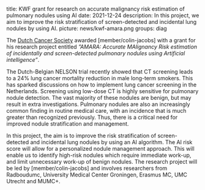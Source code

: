 title: KWF grant for research on accurate malignancy risk estimation of pulmonary nodules using AI
date: 2021-12-24
description: In this project, we aim to improve the risk stratification of screen-detected and incidental lung nodules by using AI. 
picture: news/kwf-amara.png
groups: diag

The [Dutch Cancer Society](https://www.kwf.nl/en/english) awarded [member/colin-jacobs] with a grant for his research project entitled *”AMARA: Accurate MAlignancy Risk estimation of incidentally and screen-detected pulmonary nodules using Artificial intelligence”*. 

The Dutch-Belgian NELSON trial recently showed that CT screening leads to a 24% lung cancer mortality reduction in male long-term smokers. This has sparked discussions on how to implement lung cancer screening in the Netherlands. Screening using low-dose CT is highly sensitive for pulmonary nodule detection. The vast majority of these nodules are benign, but may result in extra investigations. Pulmonary nodules are also an increasingly common finding in routine medical care, with an incidence that is much greater than recognized previously. Thus, there is a critical need for improved nodule stratification and management.

In this project, the aim is to improve the risk stratification of screen-detected and incidental lung nodules by using an AI algorithm. The AI risk score will allow for a personalized nodule management approach. This will enable us to identify high-risk nodules which require immediate work-up, and limit unnecessary work-up of benign nodules. The research project will be led by [member/colin-jacobs] and involves researchers from Radboudumc, University Medical Center Groningen, Erasmus MC, UMC Utrecht and MUMC+.
